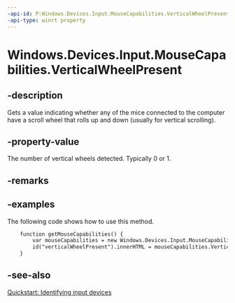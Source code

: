 ```yaml
---
-api-id: P:Windows.Devices.Input.MouseCapabilities.VerticalWheelPresent
-api-type: winrt property
---
```


<!-- Property syntax
public int VerticalWheelPresent { get; }
-->

# Windows.Devices.Input.MouseCapabilities.VerticalWheelPresent

## -description
Gets a value indicating whether any of the mice connected to the computer have a scroll wheel that rolls up and down (usually for vertical scrolling).

## -property-value
The number of vertical wheels detected. Typically 0 or 1.

## -remarks

## -examples
The following code shows how to use this method.

```html
    function getMouseCapabilities() {
        var mouseCapabilities = new Windows.Devices.Input.MouseCapabilities();
        id("verticalWheelPresent").innerHTML = mouseCapabilities.VerticalWheelPresent;
    }
```



## -see-also
[Quickstart: Identifying input devices](https://docs.microsoft.com/windows/uwp/design/input/identify-input-devices)